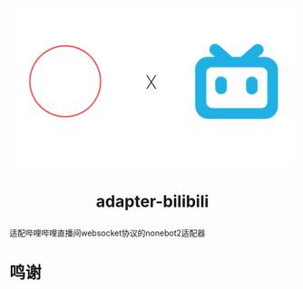 ![assets\adapter-bilibili.png](https://github.com/wwweww/adapter-bilibili/blob/main/assets/adapter-bilibili.png)

# <p align="center">adapter-bilibili</p>

适配哔哩哔哩直播间websocket协议的nonebot2适配器

# 鸣谢

